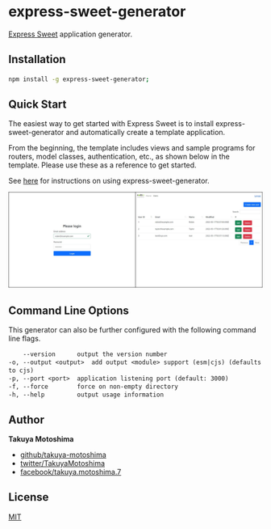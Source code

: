 # express-sweet-generator
[Express Sweet](https://www.npmjs.com/package/express-sweet) application generator.

## Installation
```sh
npm install -g express-sweet-generator;
```

## Quick Start
The easiest way to get started with Express Sweet is to install express-sweet-generator and automatically create a template application.  

From the beginning, the template includes views and sample programs for routers, model classes, authentication, etc., as shown below in the template.
Please use these as a reference to get started.

See <a href="https://takuya-motoshima.github.io/express-sweet/#quick-start" target="_blank">here</a> for instructions on using express-sweet-generator.

<img src="screencaps/login&users.jfif">

## Command Line Options
This generator can also be further configured with the following command line flags.

        --version      output the version number
    -o, --output <output>  add output <module> support (esm|cjs) (defaults to cjs)
    -p, --port <port>  application listening port (default: 3000)
    -f, --force        force on non-empty directory
    -h, --help         output usage information

## Author
**Takuya Motoshima**

* [github/takuya-motoshima](https://github.com/takuya-motoshima)
* [twitter/TakuyaMotoshima](https://twitter.com/TakuyaMotoshima)
* [facebook/takuya.motoshima.7](https://www.facebook.com/takuya.motoshima.7)

## License
[MIT](LICENSE)